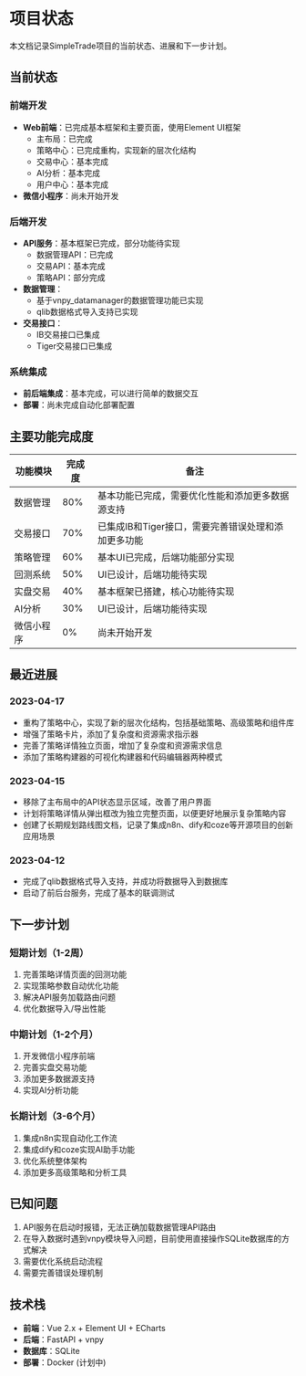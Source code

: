 # 项目状态

本文档记录SimpleTrade项目的当前状态、进展和下一步计划。

## 当前状态

### 前端开发
- **Web前端**：已完成基本框架和主要页面，使用Element UI框架
  - 主布局：已完成
  - 策略中心：已完成重构，实现新的层次化结构
  - 交易中心：基本完成
  - AI分析：基本完成
  - 用户中心：基本完成
- **微信小程序**：尚未开始开发

### 后端开发
- **API服务**：基本框架已完成，部分功能待实现
  - 数据管理API：已完成
  - 交易API：基本完成
  - 策略API：部分完成
- **数据管理**：
  - 基于vnpy_datamanager的数据管理功能已实现
  - qlib数据格式导入支持已实现
- **交易接口**：
  - IB交易接口已集成
  - Tiger交易接口已集成

### 系统集成
- **前后端集成**：基本完成，可以进行简单的数据交互
- **部署**：尚未完成自动化部署配置

## 主要功能完成度

| 功能模块 | 完成度 | 备注 |
|---------|-------|------|
| 数据管理 | 80%   | 基本功能已完成，需要优化性能和添加更多数据源支持 |
| 交易接口 | 70%   | 已集成IB和Tiger接口，需要完善错误处理和添加更多功能 |
| 策略管理 | 60%   | 基本UI已完成，后端功能部分实现 |
| 回测系统 | 50%   | UI已设计，后端功能待实现 |
| 实盘交易 | 40%   | 基本框架已搭建，核心功能待实现 |
| AI分析   | 30%   | UI已设计，后端功能待实现 |
| 微信小程序 | 0%   | 尚未开始开发 |

## 最近进展

### 2023-04-17
- 重构了策略中心，实现了新的层次化结构，包括基础策略、高级策略和组件库
- 增强了策略卡片，添加了复杂度和资源需求指示器
- 完善了策略详情独立页面，增加了复杂度和资源需求信息
- 添加了策略构建器的可视化构建器和代码编辑器两种模式

### 2023-04-15
- 移除了主布局中的API状态显示区域，改善了用户界面
- 计划将策略详情从弹出框改为独立完整页面，以便更好地展示复杂策略内容
- 创建了长期规划路线图文档，记录了集成n8n、dify和coze等开源项目的创新应用场景

### 2023-04-12
- 完成了qlib数据格式导入支持，并成功将数据导入到数据库
- 启动了前后台服务，完成了基本的联调测试

## 下一步计划

### 短期计划（1-2周）
1. 完善策略详情页面的回测功能
2. 实现策略参数自动优化功能
3. 解决API服务加载路由问题
4. 优化数据导入/导出性能

### 中期计划（1-2个月）
1. 开发微信小程序前端
2. 完善实盘交易功能
3. 添加更多数据源支持
4. 实现AI分析功能

### 长期计划（3-6个月）
1. 集成n8n实现自动化工作流
2. 集成dify和coze实现AI助手功能
3. 优化系统整体架构
4. 添加更多高级策略和分析工具

## 已知问题

1. API服务在启动时报错，无法正确加载数据管理API路由
2. 在导入数据时遇到vnpy模块导入问题，目前使用直接操作SQLite数据库的方式解决
3. 需要优化系统启动流程
4. 需要完善错误处理机制

## 技术栈

- **前端**：Vue 2.x + Element UI + ECharts
- **后端**：FastAPI + vnpy
- **数据库**：SQLite
- **部署**：Docker (计划中)
